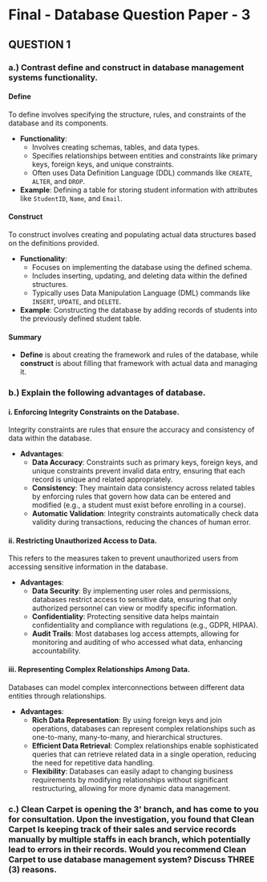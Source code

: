 # Final - Database Question Paper - 3

## QUESTION 1&#x20;

### a.) Contrast define and construct in database management systems functionality.

#### Define

To define involves specifying the structure, rules, and constraints of the database and its components.

* **Functionality**:
  * Involves creating schemas, tables, and data types.
  * Specifies relationships between entities and constraints like primary keys, foreign keys, and unique constraints.
  * Often uses Data Definition Language (DDL) commands like `CREATE`, `ALTER`, and `DROP`.
* **Example**: Defining a table for storing student information with attributes like `StudentID`, `Name`, and `Email`.

#### Construct

To construct involves creating and populating actual data structures based on the definitions provided.

* **Functionality**:
  * Focuses on implementing the database using the defined schema.
  * Includes inserting, updating, and deleting data within the defined structures.
  * Typically uses Data Manipulation Language (DML) commands like `INSERT`, `UPDATE`, and `DELETE`.
* **Example**: Constructing the database by adding records of students into the previously defined student table.

#### Summary

* **Define** is about creating the framework and rules of the database, while **construct** is about filling that framework with actual data and managing it.

### b.) Explain the following advantages of database.

#### i. Enforcing Integrity Constraints on the Database.

Integrity constraints are rules that ensure the accuracy and consistency of data within the database.

* **Advantages**:
  * **Data Accuracy**: Constraints such as primary keys, foreign keys, and unique constraints prevent invalid data entry, ensuring that each record is unique and related appropriately.
  * **Consistency**: They maintain data consistency across related tables by enforcing rules that govern how data can be entered and modified (e.g., a student must exist before enrolling in a course).
  * **Automatic Validation**: Integrity constraints automatically check data validity during transactions, reducing the chances of human error.

#### ii. Restricting Unauthorized Access to Data.

This refers to the measures taken to prevent unauthorized users from accessing sensitive information in the database.

* **Advantages**:
  * **Data Security**: By implementing user roles and permissions, databases restrict access to sensitive data, ensuring that only authorized personnel can view or modify specific information.
  * **Confidentiality**: Protecting sensitive data helps maintain confidentiality and compliance with regulations (e.g., GDPR, HIPAA).
  * **Audit Trails**: Most databases log access attempts, allowing for monitoring and auditing of who accessed what data, enhancing accountability.

#### iii. Representing Complex Relationships Among Data.

Databases can model complex interconnections between different data entities through relationships.

* **Advantages**:
  * **Rich Data Representation**: By using foreign keys and join operations, databases can represent complex relationships such as one-to-many, many-to-many, and hierarchical structures.
  * **Efficient Data Retrieval**: Complex relationships enable sophisticated queries that can retrieve related data in a single operation, reducing the need for repetitive data handling.
  * **Flexibility**: Databases can easily adapt to changing business requirements by modifying relationships without significant restructuring, allowing for more dynamic data management.

### c.) Clean Carpet is opening the 3' branch, and has come to you for consultation. Upon the investigation, you found that Clean Carpet Is keeping track of their sales and service records manually by multiple staffs in each branch, which potentially lead to errors in their records. Would you recommend Clean Carpet to use database management system? Discuss THREE (3) reasons.
